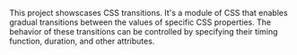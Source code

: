 This project showscases CSS transitions. It's a module of CSS that enables gradual transitions between the values of specific CSS properties.
The behavior of these transitions can be controlled by specifying their timing function, duration, and other attributes.
